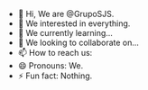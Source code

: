 - 👋 Hi, We are @GrupoSJS.
- 👀 We interested in everything.
- 🌱 We currently learning...
- 💞️ We looking to collaborate on...
- 📫 How to reach us:
- 😄 Pronouns: We.
- ⚡ Fun fact: Nothing.

<!---
GrupoSJS/GrupoSJS is a ✨ special ✨ repository because its `README.md` (this file) appears on your GitHub profile.
You can click the Preview link to take a look at your changes.
--->
